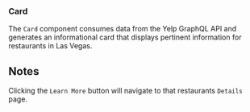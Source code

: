 ### Card
The `Card` component consumes data from the Yelp GraphQL API and generates an informational card that displays pertinent information for restaurants in Las Vegas.

## Notes
Clicking the `Learn More` button will navigate to that restaurants `Details` page.